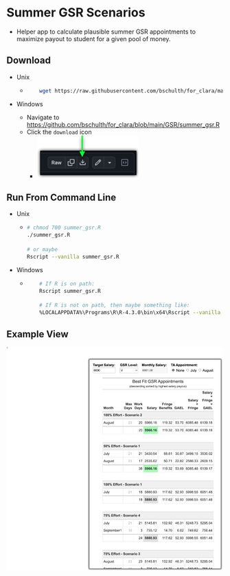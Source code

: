 # Summer GSR Scenarios

- Helper app to calculate plausible summer GSR appointments to maximize payout to student for a given pool of money.

## Download
- Unix
   - ```sh
         wget https://raw.githubusercontent.com/bschulth/for_clara/main/GSR/summer_gsr.R
     ```
    
- Windows
   - Navigate to https://github.com/bschulth/for_clara/blob/main/GSR/summer_gsr.R
   - Click the `download` icon
      - ![](./img/git_download.png)

## Run From Command Line
- Unix
   - ```sh
     # chmod 700 summer_gsr.R
     ./summer_gsr.R
     
     # or maybe
     Rscript --vanilla summer_gsr.R
     ```
     
- Windows
   - ```sh
         # If R is on path:
         Rscript summer_gsr.R
         
         # If R is not on path, then maybe something like:
         %LOCALAPPDATA%\Programs\R\R-4.3.0\bin\x64\Rscript --vanilla summer_gsr.R
     ```

## Example View

![summer gsr image](img/summer_gsr.png)
